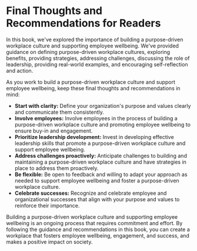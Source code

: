 Final Thoughts and Recommendations for Readers
==========================================================

In this book, we've explored the importance of building a purpose-driven workplace culture and supporting employee wellbeing. We've provided guidance on defining purpose-driven workplace cultures, exploring benefits, providing strategies, addressing challenges, discussing the role of leadership, providing real-world examples, and encouraging self-reflection and action.

As you work to build a purpose-driven workplace culture and support employee wellbeing, keep these final thoughts and recommendations in mind:

* **Start with clarity:** Define your organization's purpose and values clearly and communicate them consistently.
* **Involve employees:** Involve employees in the process of building a purpose-driven workplace culture and promoting employee wellbeing to ensure buy-in and engagement.
* **Prioritize leadership development:** Invest in developing effective leadership skills that promote a purpose-driven workplace culture and support employee wellbeing.
* **Address challenges proactively:** Anticipate challenges to building and maintaining a purpose-driven workplace culture and have strategies in place to address them proactively.
* **Be flexible:** Be open to feedback and willing to adapt your approach as needed to support employee wellbeing and foster a purpose-driven workplace culture.
* **Celebrate successes:** Recognize and celebrate employee and organizational successes that align with your purpose and values to reinforce their importance.

Building a purpose-driven workplace culture and supporting employee wellbeing is an ongoing process that requires commitment and effort. By following the guidance and recommendations in this book, you can create a workplace that fosters employee wellbeing, engagement, and success, and makes a positive impact on society.
